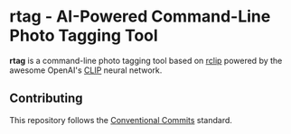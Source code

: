# rtag - AI-Powered Command-Line Photo Tagging Tool

**rtag** is a command-line photo tagging tool based on [rclip](https://github.com/yurijmikhalevich/rclip) powered by the awesome OpenAI's [CLIP](https://github.com/openai/CLIP) neural network.

## Contributing

This repository follows the [Conventional Commits](https://www.conventionalcommits.org/en/v1.0.0/) standard.
